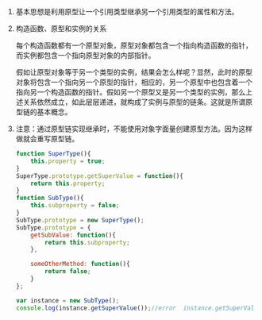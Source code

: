 1. 基本思想是利用原型让一个引用类型继承另一个引用类型的属性和方法。

2. 构造函数、原型和实例的关系

   每个构造函数都有一个原型对象，原型对象都包含一个指向构造函数的指针，而实例都包含一个指向原型对象的内部指针。

   假如让原型对象等于另一个类型的实例，结果会怎么样呢？显然，此时的原型对象将包含一个指向另一个原型的指针，相应的，另一个原型中也包含着一个指向另一个构造函数的指针。假如另一个原型又是另一个类型的实例，那么上述关系依然成立，如此层层递进，就构成了实例与原型的链条。这就是所谓原型链的基本概念。

3. 注意：通过原型链实现继承时，不能使用对象字面量创建原型方法。因为这样做就会重写原型链。

   ```javascript
   function SuperType(){
       this.property = true;
   }
   SuperType.prototype.getSuperValue = function(){
       return this.property;
   }
   function SubType(){
       this.subproperty = false;
   }
   SubType.prototype = new SuperType();
   SubType.prototype = {
       getSubValue: function(){
           return this.subproperty;
       },

       someOtherMethod: function(){
           return false;
       }
   };

   var instance = new SubType();
   console.log(instance.getSuperValue());//error  instance.getSuperValue is not a function
   ```

   ​

